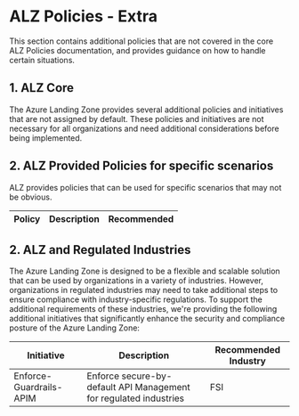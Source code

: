 # ALZ Policies - Extra

This section contains additional policies that are not covered in the core ALZ Policies documentation, and provides guidance on how to handle certain situations.

## 1. ALZ Core

The Azure Landing Zone provides several additional policies and initiatives that are not assigned by default. These policies and initiatives are not necessary for all organizations and need additional considerations before being implemented.

## 2. ALZ Provided Policies for specific scenarios

ALZ provides policies that can be used for specific scenarios that may not be obvious.

| Policy | Description | Recommended |
|------------|-------------|-------------|


## 2. ALZ and Regulated Industries

The Azure Landing Zone is designed to be a flexible and scalable solution that can be used by organizations in a variety of industries. However, organizations in regulated industries may need to take additional steps to ensure compliance with industry-specific regulations. To support the additional requirements of these industries, we're providing the following additional initiatives that significantly enhance the security and compliance posture of the Azure Landing Zone:

| Initiative | Description | Recommended Industry |
|------------|-------------|-------------|
| Enforce-Guardrails-APIM | Enforce secure-by-default API Management for regulated industries | FSI |
